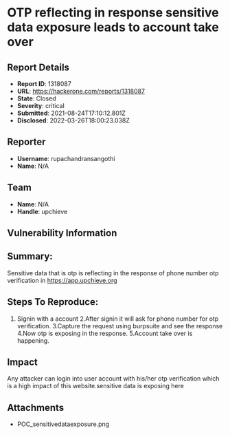 # OTP reflecting in response sensitive data exposure leads to account take over

## Report Details
- **Report ID**: 1318087
- **URL**: https://hackerone.com/reports/1318087
- **State**: Closed
- **Severity**: critical
- **Submitted**: 2021-08-24T17:10:12.801Z
- **Disclosed**: 2022-03-26T18:00:23.038Z

## Reporter
- **Username**: rupachandransangothi
- **Name**: N/A

## Team
- **Name**: N/A
- **Handle**: upchieve

## Vulnerability Information
## Summary:
Sensitive data that is otp is reflecting in the response of phone number otp verification in https://app.upchieve.org 

## Steps To Reproduce:


  1. Signin with a account
  2.After signin it will ask for phone number for otp verification.
3.Capture the request using burpsuite and see the response 
4.Now otp is exposing in the response.
5.Account take over is happening.

## Impact

Any attacker can login into user account with his/her otp verification which is a high impact of this website.sensitive data is exposing here

## Attachments
- POC_sensitivedataexposure.png
